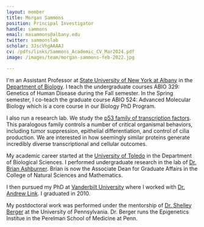 ```yaml
---
layout: member
title: Morgan Sammons
position: Principal Investigator
handle: sammons
email: masammons@albany.edu
twitter: sammonslab
scholar: 3JscVhgAAAAJ
cv: /pdfs/links/Sammons_Academic_CV_Mar2024.pdf
image: /images/team/morgan-sammons-feb-2022.jpg

---
```


I'm an Assistant Professor at [State University of New York at Albany](http://www.albany.edu) in the [Department of Biology](http://www.albany.edu/biology). I teach the undergraduate courses ABIO 329: Genetics of Human Disease during the Fall semester. In the Spring semester, I co-teach the graduate course ABIO 524: Advanced Molecular Biology which is a core course in our Biology PhD Program.

I also run a research lab. We study the [p53 family of transcription factors](/research/p53-family/). This paralogous family controls a number of critical organismal behaviors, including tumor suppression, epithelial differentiation, and control of cilia production. We are interested in how seemingly similar proteins generate incredibly diverse transcriptional and cellular outcomes. 

My academic career started at the [University of Toledo](http://www.utoledo.edu) in the Department of Biological Sciences. I performed undergraduate research in the lab of [Dr. Brian Ashburner](http://www.utoledo.edu/nsm/bio/research/ashburner.html). Brian is now the Associate Dean for Graduate Affairs in the College of Natural Sciences and Mathematics. 

I then pursued my PhD at [Vanderbilt University](www.vanderbilt.edu) where I worked with [Dr. Andrew Link](https://wag.app.vanderbilt.edu/PublicPage/Faculty/Details/26885). I graduated in 2010. 

My postdoctoral work was performed under the mentorship of [Dr. Shelley Berger](http://hosting.med.upenn.edu/berger/) at the University of Pennsylvania. Dr. Berger runs the Epigenetics Institue in the Perelman School of Medicine at Penn. 


